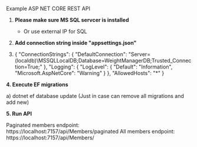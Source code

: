 Example ASP NET CORE REST API

1. **Please make sure MS SQL servcer is installed**
   - Or use external IP for SQL
     
3. **Add connection string inside "appsettings.json"**

4. {
    "ConnectionStrings": {
        "DefaultConnection": "Server=(localdb)\\MSSQLLocalDB;Database=WeightManagerDB;Trusted_Connection=True;"
    },
    "Logging": {
        "LogLevel": {
            "Default": "Information",
            "Microsoft.AspNetCore": "Warning"
        }
    },
    "AllowedHosts": "*"
}

**4. Execute EF migrations**

   a) dotnet ef database update
   (Just in case can remove all migrations and add new)

**5. Run API**

   Paginated members endpoint: https://localhost:7157/api/Members/paginated
   All members endpoint: https://localhost:7157/api/Members/
